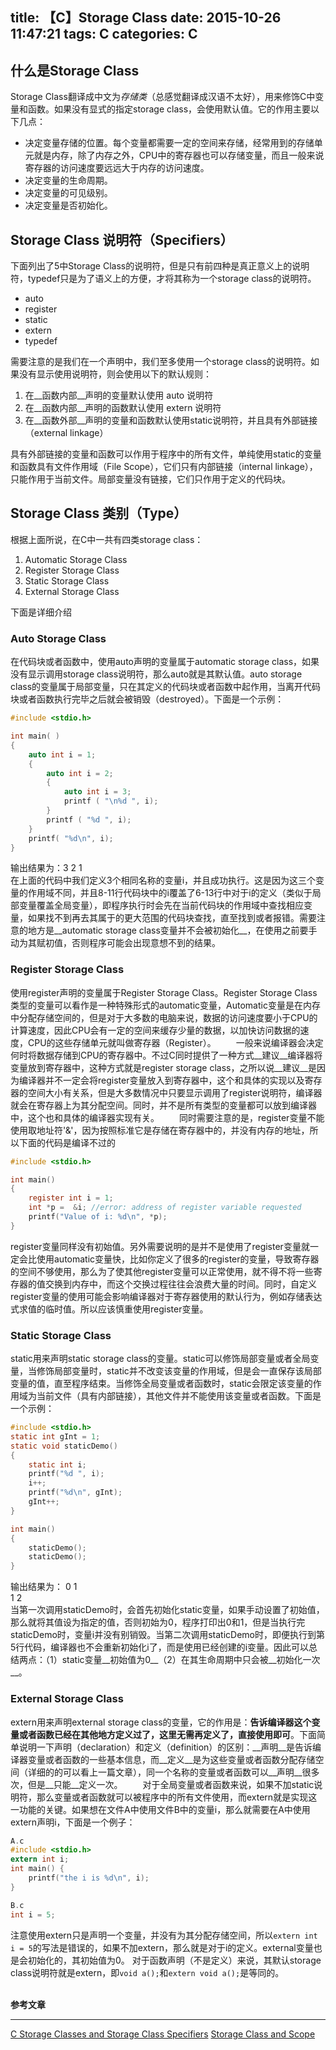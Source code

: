 title: 【C】Storage Class
date: 2015-10-26 11:47:21
tags: C
categories: C
---
## 什么是Storage Class
Storage Class翻译成中文为*存储类*（总感觉翻译成汉语不太好），用来修饰C中变量和函数。如果没有显式的指定storage class，会使用默认值。它的作用主要以下几点：
- 决定变量存储的位置。每个变量都需要一定的空间来存储，经常用到的存储单元就是内存，除了内存之外，CPU中的寄存器也可以存储变量，而且一般来说寄存器的访问速度要远远大于内存的访问速度。
- 决定变量的生命周期。
- 决定变量的可见级别。
- 决定变量是否初始化。  
<!-- more -->

## Storage Class 说明符（Specifiers）
下面列出了5中Storage Class的说明符，但是只有前四种是真正意义上的说明符，typedef只是为了语义上的方便，才将其称为一个storage class的说明符。
- auto
- register
- static
- extern
- typedef  

需要注意的是我们在一个声明中，我们至多使用一个storage class的说明符。如果没有显示使用说明符，则会使用以下的默认规则：
1. 在__函数内部__声明的变量默认使用 auto 说明符
2. 在__函数内部__声明的函数默认使用 extern 说明符
3. 在__函数外部__声明的变量和函数默认使用static说明符，并且具有外部链接（external linkage）

具有外部链接的变量和函数可以作用于程序中的所有文件，单纯使用static的变量和函数具有文件作用域（File Scope），它们只有内部链接（internal linkage），只能作用于当前文件。局部变量没有链接，它们只作用于定义的代码块。

## Storage Class 类别（Type）
根据上面所说，在C中一共有四类storage class：
1. Automatic Storage Class
2. Register Storage Class
3. Static Storage Class
4. External Storage Class

下面是详细介绍

### Auto Storage Class
在代码块或者函数中，使用auto声明的变量属于automatic storage class，如果没有显示调用storage class说明符，那么auto就是其默认值。auto storage class的变量属于局部变量，只在其定义的代码块或者函数中起作用，当离开代码块或者函数执行完毕之后就会被销毁（destroyed）。下面是一个示例：
```C
#include <stdio.h>

int main( )
{
    auto int i = 1;
    {
        auto int i = 2;
        {
            auto int i = 3;
            printf ( "\n%d ", i);
        }
        printf ( "%d ", i);
    }
    printf( "%d\n", i);
}
```
输出结果为：3 2 1  
在上面的代码中我们定义3个相同名称的变量i，并且成功执行。这是因为这三个变量的作用域不同，并且8-11行代码块中的i覆盖了6-13行中对于i的定义（类似于局部变量覆盖全局变量），即程序执行时会先在当前代码块的作用域中查找相应变量，如果找不到再去其属于的更大范围的代码块查找，直至找到或者报错。需要注意的地方是__automatic storage class变量并不会被初始化__，在使用之前要手动为其赋初值，否则程序可能会出现意想不到的结果。

### Register Storage Class
使用register声明的变量属于Register Storage Class。Register Storage Class类型的变量可以看作是一种特殊形式的automatic变量，Automatic变量是在内存中分配存储空间的，但是对于大多数的电脑来说，数据的访问速度要小于CPU的计算速度，因此CPU会有一定的空间来缓存少量的数据，以加快访问数据的速度，CPU的这些存储单元就叫做寄存器（Register）。
&emsp;&emsp;一般来说编译器会决定何时将数据存储到CPU的寄存器中。不过C同时提供了一种方式__建议__编译器将变量放到寄存器中，这种方式就是register storage class，之所以说__建议__是因为编译器并不一定会将register变量放入到寄存器中，这个和具体的实现以及寄存器的空间大小有关系，但是大多数情况中只要显示调用了register说明符，编译器就会在寄存器上为其分配空间。同时，并不是所有类型的变量都可以放到编译器中，这个也和具体的编译器实现有关。
&emsp;&emsp;同时需要注意的是，register变量不能使用取地址符'&'，因为按照标准它是存储在寄存器中的，并没有内存的地址，所以下面的代码是编译不过的
```C
#include <stdio.h>

int main()
{
    register int i = 1;
    int *p =  &i; //error: address of register variable requested
    printf("Value of i: %d\n", *p);
}
```
register变量同样没有初始值。另外需要说明的是并不是使用了register变量就一定会比使用automatic变量快，比如你定义了很多的register的变量，导致寄存器的空间不够使用，那么为了使其他register变量可以正常使用，就不得不将一些寄存器的值交换到内存中，而这个交换过程往往会浪费大量的时间。同时，自定义register变量的使用可能会影响编译器对于寄存器使用的默认行为，例如存储表达式求值的临时值。所以应该慎重使用register变量。

### Static Storage Class
static用来声明static storage class的变量。static可以修饰局部变量或者全局变量，当修饰局部变量时，static并不改变该变量的作用域，但是会一直保存该局部变量的值，直至程序结束。当修饰全局变量或者函数时，static会限定该变量的作用域为当前文件（具有内部链接），其他文件并不能使用该变量或者函数。下面是一个示例：
```C
#include <stdio.h>
static int gInt = 1;
static void staticDemo()
{
    static int i;
    printf("%d ", i);
    i++;
    printf("%d\n", gInt);
    gInt++;
}

int main()
{
    staticDemo();
    staticDemo();
}
```
输出结果为：
0 1  
1 2  
当第一次调用staticDemo时，会首先初始化static变量，如果手动设置了初始值，那么就将其值设为指定的值，否则初始为0，程序打印出0和1，但是当执行完staticDemo时，变量i并没有别销毁。当第二次调用staticDemo时，即便执行到第5行代码，编译器也不会重新初始化i了，而是使用已经创建的i变量。因此可以总结两点：（1）static变量__初始值为0__（2）在其生命周期中只会被__初始化一次__。

### External Storage Class
extern用来声明external storage class的变量，它的作用是：__告诉编译器这个变量或者函数已经在其他地方定义过了，这里无需再定义了，直接使用即可__。下面简单说明一下声明（declaration）和定义（definition）的区别：__声明__是告诉编译器变量或者函数的一些基本信息，而__定义__是为这些变量或者函数分配存储空间（详细的的可以看上一篇文章），同一个名称的变量或者函数可以__声明__很多次，但是__只能__定义一次。 
&emsp;&emsp;对于全局变量或者函数来说，如果不加static说明符，那么变量或者函数就可以被程序中的所有文件使用，而extern就是实现这一功能的关键。如果想在文件A中使用文件B中的变量i，那么就需要在A中使用extern声明i，下面是一个例子：
```C
A.c
#include <stdio.h>
extern int i;
int main() {
    printf("the i is %d\n", i);
}

B.c
int i = 5;
```
注意使用extern只是声明一个变量，并没有为其分配存储空间，所以`extern int i = 5`的写法是错误的，如果不加extern，那么就是对于i的定义。external变量也是会初始化的，其初始值为0。
对于函数声明（不是定义）来说，其默认storage class说明符就是extern，即`void a();`和`extern void a();`是等同的。  
<br/>

__参考文章__
***
[C Storage Classes and Storage Class Specifiers](http://cs-fundamentals.com/c-programming/storage-classes-in-c-and-storage-class-specifiers.php)
[Storage Class and Scope](http://www-ee.eng.hawaii.edu/~tep/EE160/Book/chap14/chapter2.1.html)  




